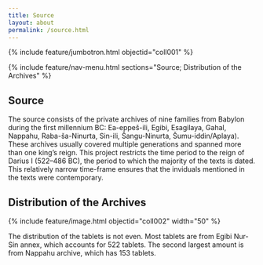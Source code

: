 ```yaml
---
title: Source
layout: about
permalink: /source.html
---
```


{% include feature/jumbotron.html objectid="coll001" %}

{% include feature/nav-menu.html sections="Source; Distribution of the Archives" %}

## Source

The source consists of the private archives of nine families from Babylon during the first millennium BC: Ea-eppeš-ili, Egibi, Esagilaya, Gahal, Nappahu, Raba-ša-Ninurta, Sin-ili, Šangu-Ninurta, Šumu-iddin/Aplaya).  These archives usually covered multiple generations and spanned more than one king’s reign. This project restricts the time period to the reign of Darius I (522–486 BC), the period to which the majority of the texts is dated. This relatively narrow time-frame ensures that the inviduals mentioned in the texts were contemporary.

## Distribution of the Archives

{% include feature/image.html objectid="coll002" width="50" %}

The distribution of the tablets is not even. Most tablets are from Egibi Nur-Sin annex, which accounts for 522 tablets. The second largest amount is from Nappahu archive, which has 153 tablets.
